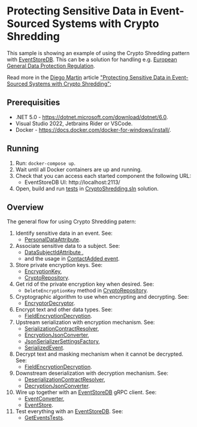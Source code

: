 # Protecting Sensitive Data in Event-Sourced Systems with Crypto Shredding

This sample is showing an example of using the Crypto Shredding pattern with [EventStoreDB](https://developers.eventstore.com). This can be a solution for handling e.g. [European General Data Protection Regulation](https://en.wikipedia.org/wiki/General_Data_Protection_Regulation).

Read more in the [Diego Martin](https://github.com/diegosasw) article ["Protecting Sensitive Data in Event-Sourced Systems with Crypto Shredding"](https://www.eventstore.com/blog/protecting-sensitive-data-in-event-sourced-systems-with-crypto-shredding-1);

## Prerequisities

- .NET 5.0 - https://dotnet.microsoft.com/download/dotnet/6.0.
- Visual Studio 2022, Jetbrains Rider or VSCode.
- Docker - https://docs.docker.com/docker-for-windows/install/.

## Running

1. Run: `docker-compose up`.
2. Wait until all Docker containers are up and running.
3. Check that you can access each started component the following URL:
     - EventStoreDB UI: http://localhost:2113/
4. Open, build and run [tests](./src/CryptoShredding.IntegrationTests/EventStoreTests/GetEventsTests.cs) in [CryptoShredding.sln](CryptoShredding.sln) solution.

## Overview

The general flow for using Crypto Shredding patern:

1. Identify sensitive data in an event. See:
    - [PersonalDataAttribute](./src/CryptoShredding/Attributes/PersonalDataAttribute.cs).
2. Associate sensitive data to a subject. See:
    - [DataSubjectIdAttribute ](./src/CryptoShredding/Attributes/DataSubjectIdAttribute.cs),
    - and the usage in [ContactAdded event](./src/CryptoShredding.IntegrationTests/EventStoreTests/GetEventsTests.cs#L274).
3. Store private encryption keys. See:
    - [EncryptionKey](./src/CryptoShredding/Repository/EncryptionKey.cs),
    - [CryptoRepository](./src/CryptoShredding/Repository/CryptoRepository.cs).
4. Get rid of the private encryption key when desired. See:
    - `DeleteEncryptionKey` method in [CryptoRepository](./src/CryptoShredding/Repository/CryptoRepository.cs).
5. Cryptographic algorithm to use when encrypting and decrypting. See:
    - [EncryptorDecryptor](./src/CryptoShredding/Serialization/EncryptorDecryptor.cs).
6. Encrypt text and other data types. See:
    - [FieldEncryptionDecryption](./src/CryptoShredding/Serialization/JsonConverters/FieldEncryptionDecryption.cs).
7. Upstream serialization with encryption mechanism. See:
    - [SerializationContractResolver](./src/CryptoShredding/Serialization/ContractResolvers/SerializationContractResolver.cs),
    - [EncryptionJsonConverter](./src/CryptoShredding/Serialization/JsonConverters/EncryptionJsonConverter.cs),
    - [JsonSerializerSettingsFactory](./src/CryptoShredding/Serialization/JsonSerializerSettingsFactory.cs),
    - [SerializedEvent](./src/CryptoShredding/Serialization/SerializedEvent.cs).
8. Decrypt text and masking mechanism when it cannot be decrypted. See:
    - [FieldEncryptionDecryption](./src/CryptoShredding/Serialization/JsonConverters/FieldEncryptionDecryption.cs).
9. Downstream deserialization with decryption mechanism. See:
    - [DeserializationContractResolver](./src/CryptoShredding/Serialization/ContractResolvers/DeserializationContractResolver.cs),
    - [DecryptionJsonConverter](./src/CryptoShredding/Serialization/JsonConverters/DecryptionJsonConverter.cs).
10. Wire up together with an [EventStoreDB](https://developers.eventstore.com) gRPC client. See:
    - [EventConverter](./src/CryptoShredding/EventConverter.cs),
    - [EventStore](./src/CryptoShredding/EventStore.cs).
11. Test everything with an [EventStoreDB](https://developers.eventstore.com). See:
    - [GetEventsTests](./src/CryptoShredding.IntegrationTests/EventStoreTests/GetEventsTests.cs).
